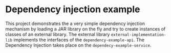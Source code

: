 # Dependency injection example

This project demonstrates the a very simple dependency injection mechanism 
by loading a JAR library on the fly and try to create instances of classes of 
an external library. The external library `external-implementation-lib` implements the interfaces 
of the `dependency-example-api`. The Dependency Injection takes place on the `dependecy-example-service`.